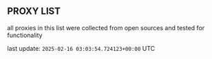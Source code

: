 ## PROXY LIST

all proxies in this list were collected from open sources and tested for functionality

last update: `2025-02-16 03:03:54.724123+00:00` UTC